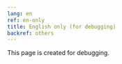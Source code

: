 ```yaml
---
lang: en
ref: en-only
title: English only (for debugging)
backref: others
---
```


This page is created for debugging.
